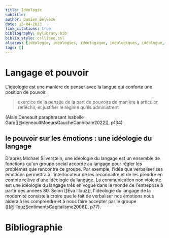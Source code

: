 ```yaml
---
title: Idéologie
subtitle:
author: Damien Belvèze
date: 15-04-2023
link_citations: true
bibliography: mylibrary.bib
biblio_style: csl\ieee.csl
aliases: [idéologie, idéologies, idéologique, idéologiques, idéologue, idéologues]
tags: []
---
```


# Langage et pouvoir

L'idéologie est une manière de penser avec la langue qui conforte une position de pouvoir. 

> exercice de la pensée de la part de pouvoirs de manière à articuler, réfléchir, et justifier le régime qu'ils administrent

(Alain Deneault paraphrasant Isabelle Garo[[@deneaultMoeursGaucheCannibale2022]], p134)

## le pouvoir sur les émotions : une idéologie du langage

D'après Michael Silverstein, une idéologie du langage est un ensemble de fonctions qu'un groupe social accorde au langage pour régler les problèmes que rencontre ce groupe. Par exemple, l'idée que verbaliser ses émotions permettra à l'interlocuteur de les reconnaître et de les prendre en compte relève d'une idéologie du langage. 
La communication non violente est une idéologie du langage très en vogue dans le monde de l'entreprise à partir des années 80. 
Selon [[Eva Illouz]], l'idéologie du langage de la modernité consiste à croire que le fait de verbaliser nos émotions nous aidera à les comprendre et à nous faire accepter par le groupe ([[@illouzSentimentsCapitalisme2006]], p77).






# Bibliographie
